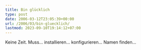 ```yaml
---
title: Bin glücklich
type: post
date: 2006-03-12T23:05:39+00:00
url: /2006/03/bin-gluecklich/
lastmod: 2023-09-10T19:14:12+07:00
---
```

Keine Zeit. Muss... installieren... konfigurieren... Namen finden...
